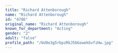 ```yaml
---
title: "Richard Attenborough"
name: "Richard Attenborough"
id: "4786"
original_name: "Richard Attenborough"
known_for_department: "Acting"
gender: "2"
adult: "false"
profile_path: "/bU0o3g5rbpzRkJ5bGowekGvfiHw.jpg"
---
```

